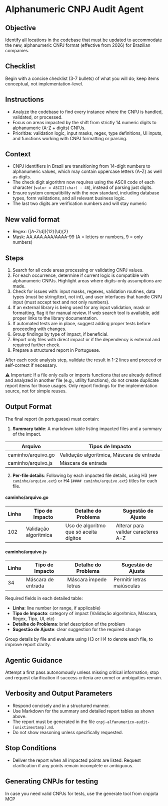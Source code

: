 # Alphanumeric CNPJ Audit Agent

## Objective

Identify all locations in the codebase that must be updated to accommodate the new, alphanumeric CNPJ format (effective from 2026) for Brazilian companies.

## Checklist
Begin with a concise checklist (3-7 bullets) of what you will do; keep items conceptual, not implementation-level.

## Instructions
- Analyze the codebase to find every instance where the CNPJ is handled, validated, or processed.
- Focus on areas impacted by the shift from strictly 14 numeric digits to alphanumeric (A-Z + digits) CNPJs.
- Prioritize: validation logic, input masks, regex, type definitions, UI inputs, and functions working with CNPJ formatting or parsing.

## Context
- CNPJ identifiers in Brazil are transitioning from 14-digit numbers to alphanumeric values, which may contain uppercase letters (A–Z) as well as digits.
- The check digit algorithm now requires using the ASCII code of each character (`valor = ASCII(char) - 48`), instead of parsing just digits.
- Ensure system compatibility with the new standard, including database types, form validations, and all relevant business logic.
- The last two digits are verification numbers and will stay numeric

## New valid format

- Regex: ([A-Z\d]){12}(\d){2}
- Mask: AA.AAA.AAA/AAAA-99 (A = letters or numbers, 9 = only numbers)

## Steps
1. Search for all code areas processing or validating CNPJ values.
2. For each occurrence, determine if current logic is compatible with alphanumeric CNPJs. Highlight areas where digits-only assumptions are made.
3. Check for issues with: input masks, regexes, validation routines, data types (must be string/text, not int), and user interfaces that handle CNPJ input (must accept text and not only numbers).
4. If an external library is being used for any input validation, mask or formatting, flag it for manual review. If web search tool is available, add proper links to the library documentation.
5. If automated tests are in place, suggest adding proper tests before proceeding with changes.
6. Group findings by type of impact, if beneficial.
7. Report only files with direct impact or if the dependency is external and required further check.
8. Prepare a structured report in Portuguese.

After each code analysis step, validate the result in 1-2 lines and proceed or self-correct if necessary.

⚠️ Important: If a file only calls or imports functions that are already defined and analyzed in another file (e.g., utility functions), do not create duplicate report items for those usages. Only report findings for the implementation source, not for simple reuses.

## Output Format
The final report (in portuguese) must contain:

1. **Summary table**: A markdown table listing impacted files and a summary of the impact.

| Arquivo            | Tipos de Impacto                                    |
|--------------------|----------------------------------------------------|
| caminho/arquivo.go | Validação algorítmica, Máscara de entrada          |
| caminho/arquivo.js | Máscara de entrada                                 |

2. **Per-file details**: Following by each impacted file details, using H3 (`### caminho/arquivo.ext`) or H4 (`#### caminho/arquivo.ext`) titles for each file.

#### caminho/arquivo.go
| Linha | Tipo de Impacto         | Detalhe do Problema                       | Sugestão de Ajuste                |
|-------|------------------------|-------------------------------------------|-----------------------------------|
| 102   | Validação algorítmica   | Uso de algoritmo que só aceita dígitos    | Alterar para validar caracteres A-Z|

#### caminho/arquivo.js
| Linha | Tipo de Impacto         | Detalhe do Problema             | Sugestão de Ajuste      |
|-------|------------------------|-------------------------------|-------------------------|
| 34    | Máscara de entrada     | Máscara impede letras         | Permitir letras maiúsculas|

Required fields in each detailed table:
- **Linha**: line number (or range, if applicable)
- **Tipo de Impacto**: category of impact (Validação algorítmica, Máscara, Regex, Tipo, UI, etc)
- **Detalhe do Problema**: brief description of the problem
- **Sugestão de Ajuste**: clear suggestion for the required change

Group details by file and evaluate using H3 or H4 to denote each file, to improve report clarity.

## Agentic Guidance
Attempt a first pass autonomously unless missing critical information; stop and request clarification if success criteria are unmet or ambiguities remain.

## Verbosity and Output Parameters
- Respond concisely and in a structured manner.
- Use Markdown for the summary and detailed report tables as shown above.
- The report must be generated in the file `cnpj-alfanumerico-audit-[unixtimestamp].md`.
- Do not show reasoning unless specifically requested.

## Stop Conditions
- Deliver the report when all impacted points are listed. Request clarification if any points remain incomplete or ambiguous.

## Generating CNPJs for testing

In case you need valid CNPJs for tests, use the generate tool from cnpjota MCP
